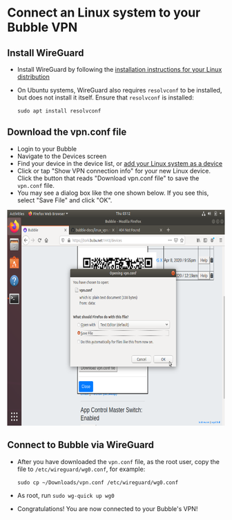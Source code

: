 # Connect an Linux system to your Bubble VPN

## Install WireGuard
  * Install WireGuard by following the [installation instructions for your Linux distribution](https://www.wireguard.com/install/)
  * On Ubuntu systems, WireGuard also requires `resolvconf` to be installed, but does not install it itself. Ensure that `resolvconf` is installed:

        sudo apt install resolvconf

## Download the vpn.conf file
  * Login to your Bubble
  * Navigate to the Devices screen
  * Find your device in the device list, or [add your Linux system as a device](../device_setup/add_device.md)
  * Click or tap "Show VPN connection info" for your new Linux device. Click the button that reads "Download vpn.conf file" to save the `vpn.conf` file.
  * You may see a dialog box like the one shown below. If you see this, select "Save File" and click "OK".

 <img src="linux_screenshots/01_download_vpn_conf.png" alt="screenshot of download vpn.conf file" height="500"/>

## Connect to Bubble via WireGuard
  * After you have downloaded the `vpn.conf` file, as the root user, copy the file to `/etc/wireguard/wg0.conf`, for example:

        sudo cp ~/Downloads/vpn.conf /etc/wireguard/wg0.conf

  * As root, run `sudo wg-quick up wg0`
  * Congratulations! You are now connected to your Bubble's VPN!
